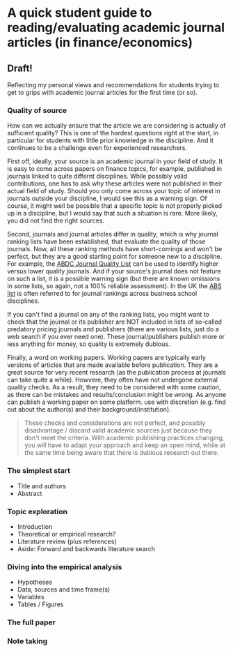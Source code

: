 # A quick student guide to reading/evaluating academic journal articles (in finance/economics)

## Draft!

Reflecting my personal views and recommendations for students trying to get to grips with academic journal articles for the first time (or so).

### Quality of source

How can we actually ensure that the article we are considering is actually of sufficient quality? This is one of the hardest  questions right at the start, 
in particular for students with little prior knowledge in the discipline. And it continues to be a challenge even for experienced researchers. 

First off, ideally,
your source is an academic journal in your field of study. It is easy to come across papers on finance topics, for example, published in journals linked to quite differnt disciplines. While possibly valid contributions, one has to ask why these articles were not published in their actual field of study. Should you only come across your
topic of interest in journals outside your discipline, I would see this as a warning sign. Of course, it might well be possible that a specific topic is not properly 
picked up in a discipline, but I would say that such a situation is rare. More likely, you did not find the right sources.

Second, journals and journal articles differ in quality, which is why journal ranking lists have been established, that evaluate the quality of those journals. 
Now, all these ranking methods have short-comings and won't be perfect, but they are a good starting point for someone new to a discipline. For example,
the [ABDC Journal Quality List](https://abdc.edu.au/abdc-journal-quality-list/) 
can be used to identify higher versus lower quality journals. And if your source's journal does not feature on such a list, 
it is a possible warning sign (but there are known omissions in some lists, so again, not a 100% reliable assessment). 
In the UK the [ABS list](https://charteredabs.org/academic-journal-guide) is often referred to for journal rankings across business school disciplines.

If you can't find a journal on any of the ranking lists, you might want to check that the journal or its publisher are NOT included in lists of 
so-called predatory pricing journals and publishers (there are various lists, just do a web search if you ever need one). These journal/publishers
publish more or less anything for money, so quality is extremely dubious.

Finally, a word on working papers. Working papers are typically early versions of articles that are made available before publication. They 
are a great source for very recent research (as the publication process at journals can take quite a while). Howvere, 
they often have not undergone external quality checks. As a result, they need to be considered with some caution, as there can be mistakes 
and results/conclusion might be wrong. As anyone can publish a working paper on some platform. use with discretion (e.g. find out about
the author(s) and their background/institution).


> These checks and considerations are not perfect, and possibly disadvantage / discard valid academic sources just because they don't meet the
> criteria. With academic publishing practices changing, you will have to adapt your approach and keep an open mind, while at the same time being aware
> that there is dubious research out there. 

### The simplest start



-	Title and authors
-	Abstract


### Topic exploration

-	Introduction 
-	Theoretical or empirical research?
-	Literature review (plus references)
-	Aside: Forward and backwards literature search


### Diving into the empirical analysis

-	Hypotheses
-	Data, sources and time frame(s)
-	Variables
-	Tables / Figures


### The full paper



### Note taking


